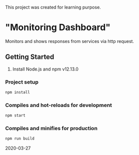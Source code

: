 This project was created for learning purpose.

# "Monitoring Dashboard"

Monitors and shows responses from services via http request.

## Getting Started

1. Install Node.js and npm v12.13.0

### Project setup

```bash
npm install
```

### Compiles and hot-reloads for development

```bash
npm start
```

### Compiles and minifies for production

```bash
npm run build
```

2020-03-27
